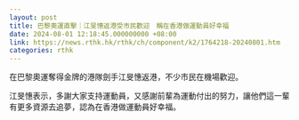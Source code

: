 ```yaml
---
layout: post
title: 巴黎奧運直擊｜江旻憓返港受市民歡迎　稱在香港做運動員好幸福
date: 2024-08-01 12:18:45.000000000 +08:00
link: https://news.rthk.hk/rthk/ch/component/k2/1764218-20240801.htm
categories: rthk
---
```


在巴黎奧運奪得金牌的港隊劍手江旻憓返港，不少市民在機場歡迎。

江旻憓表示，多謝大家支持運動員，又感謝前輩為運動付出的努力，讓他們這一輩有更多資源去追夢，認為在香港做運動員好幸福。
